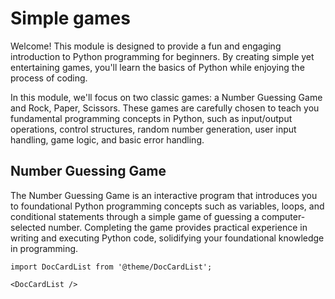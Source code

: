# Simple games

Welcome! This module is designed to provide a fun and engaging introduction to Python programming for beginners. By creating simple yet entertaining games, you'll learn the basics of Python while enjoying the process of coding.

In this module, we'll focus on two classic games: a Number Guessing Game and Rock, Paper, Scissors. These games are carefully chosen to teach you fundamental programming concepts in Python, such as input/output operations, control structures, random number generation, user input handling, game logic, and basic error handling.

## Number Guessing Game

The Number Guessing Game is an interactive program that introduces you to foundational Python programming concepts such as variables, loops, and conditional statements through a simple game of guessing a computer-selected number. Completing the game provides practical experience in writing and executing Python code, solidifying your foundational knowledge in programming.


```mdx-code-block
import DocCardList from '@theme/DocCardList';

<DocCardList />
```

